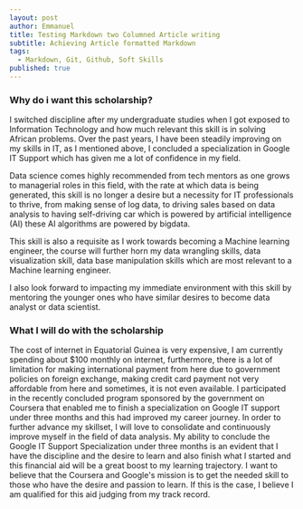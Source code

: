 ```yaml
---
layout: post
author: Emmanuel
title: Testing Markdown two Columned Article writing
subtitle: Achieving Article formatted Markdown
tags:
  - Markdown, Git, Github, Soft Skills
published: true
---
```


<div class="begin-examples"></div>

  ### Why do i want this scholarship?

  I switched discipline after my undergraduate studies when I got exposed to Information Technology and how much relevant this skill is in solving African problems. Over the past years, I have been steadily improving on my skills in IT, as I mentioned above, I concluded a specialization in Google IT Support which has given me a lot of confidence in my field.

  Data science comes highly recommended from tech mentors as one grows to managerial roles in this field, with the rate at which data is being generated, this skill is no longer a desire but a necessity for IT professionals to thrive, from making sense of log data, to driving sales based on data analysis to having self-driving car which is powered by artificial intelligence (AI) these AI algorithms are powered by bigdata.

  This skill is also a requisite as I work towards becoming a Machine learning engineer, the course will further horn my data wrangling skills, data visualization skill, data base manipulation skills which are most relevant to a Machine learning engineer.

  I also look forward to impacting my immediate environment with this skill by mentoring the younger ones who have similar desires to become data analyst or data scientist.

  ### What I will do with the scholarship

  The cost of internet in Equatorial Guinea is very expensive, I am currently spending about $100 monthly on internet, furthermore, there is a lot of limitation for making international payment from here due to government policies on foreign exchange, making credit card payment not very affordable from here and sometimes, it is not even available.
  I participated in the recently concluded program sponsored by the government on Coursera that enabled me to finish a specialization on Google IT support under three months and this had improved my career journey.
  In order to further advance my skillset, I will love to consolidate and continuously improve myself in the field of data analysis. My ability to conclude the Google IT Support Specialization under three months is an evident that I have the discipline and the desire to learn and also finish what I started and this financial aid will be a great boost to my learning trajectory.
  I want to believe that the Coursera and Google's mission is to get the needed skill to those who have the desire and passion to learn. If this is the case, I believe I am qualified for this aid judging from my track record.




<div class="end-examples"></div>
